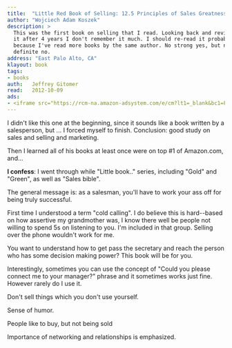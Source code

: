 ```yaml
---
title:	"Little Red Book of Selling: 12.5 Principles of Sales Greatness"
author: "Wojciech Adam Koszek"
description: >
  This was the first book on selling that I read. Looking back and reviewing
  it after 4 years I don't remember it much. I should re-read it probably
  because I've read more books by the same author. No strong yes, but not
  definite no.
address: "East Palo Alto, CA"
klayout: book
tags:
- books
auth:	Jeffrey Gitomer
read:	2012-10-09
ads:
- <iframe src="https://rcm-na.amazon-adsystem.com/e/cm?lt1=_blank&bc1=FFFFFF&IS2=1&npa=1&bg1=FFFFFF&fc1=000000&lc1=FF0000&t=wkoszek08-20&o=1&p=8&l=as4&m=amazon&f=ifr&ref=ss_til&asins=1885167601" style="width:120px;height:240px;" scrolling="no" marginwidth="0" marginheight="0" frameborder="0"></iframe>
---
```

I didn't like this one at the beginning, since it sounds like a book written
by a salesperson, but ... I forced myself to finish. Conclusion: good study
on sales and selling and marketing.

Then I learned all of his books at least once were on top #1 of Amazon.com,
and...

**I confess**: I went through while "Little book.." series, including "Gold"
and "Green", as well as "Sales bible".

The general message is: as a salesman, you'll have to work your ass off for
being truly successful.

First time I understood a term "cold calling". I do believe this is
hard--based on how assertive my grandmother was, I know there well be people
not willing to spend 5s on listening to you. I'm included in that group.
Selling over the phone wouldn't work for me.

You want to understand how to get pass the secretary and reach the person
who has some decision making power? This book will be for you.

Interestingly, sometimes you can use the concept of "Could you please
connect me to your manager?" phrase and it sometimes works just fine.
However rarely do I use it.

Don't sell things which you don't use yourself.

Sense of humor.

People like to buy, but not being sold

Importance of networking and relationships is emphasized.
